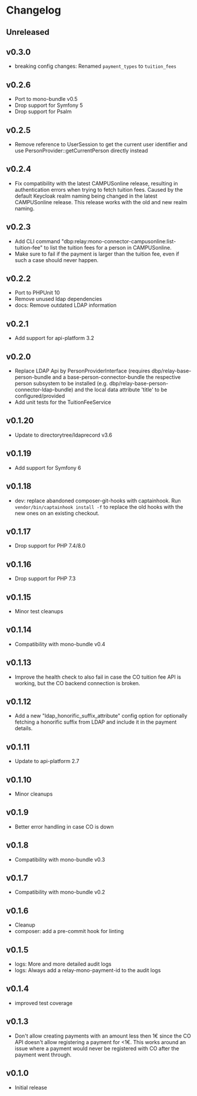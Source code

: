 # Changelog

## Unreleased

## v0.3.0

* breaking config changes: Renamed `payment_types` to `tuition_fees`

## v0.2.6

* Port to mono-bundle v0.5
* Drop support for Symfony 5
* Drop support for Psalm

## v0.2.5

* Remove reference to UserSession to get the current user identifier and use
PersonProvider::getCurrentPerson directly instead

## v0.2.4

* Fix compatibility with the latest CAMPUSonline release, resulting in authentication
  errors when trying to fetch tuition fees. Caused by the default Keycloak realm naming
  being changed in the latest CAMPUSonline release. This release works with the old
  and new realm naming.

## v0.2.3

* Add CLI command "dbp:relay:mono-connector-campusonline:list-tuition-fee" to list the tuition
  fees for a person in CAMPUSonline.
* Make sure to fail if the payment is larger than the tuition fee, even if such
  a case should never happen.

## v0.2.2

* Port to PHPUnit 10
* Remove unused ldap dependencies
* docs: Remove outdated LDAP information

## v0.2.1

* Add support for api-platform 3.2

## v0.2.0

* Replace LDAP Api by PersonProviderInterface (requires dbp/relay-base-person-bundle and a base-person-connector-bundle
the respective person subsystem to be installed (e.g. dbp/relay-base-person-connector-ldap-bundle) and the local
data attribute 'title' to be configured/provided
* Add unit tests for the TuitionFeeService

## v0.1.20

* Update to directorytree/ldaprecord v3.6

## v0.1.19

* Add support for Symfony 6

## v0.1.18

* dev: replace abandoned composer-git-hooks with captainhook.
  Run `vendor/bin/captainhook install -f` to replace the old hooks with the new ones
  on an existing checkout.

## v0.1.17

* Drop support for PHP 7.4/8.0

## v0.1.16

* Drop support for PHP 7.3

## v0.1.15

* Minor test cleanups

## v0.1.14

* Compatibility with mono-bundle v0.4

## v0.1.13

* Improve the health check to also fail in case the CO tuition fee API is working, but the CO backend connection is broken.

## v0.1.12

* Add a new "ldap_honorific_suffix_attribute" config option for optionally fetching a honorific suffix from LDAP
  and include it in the payment details.

## v0.1.11

* Update to api-platform 2.7

## v0.1.10

* Minor cleanups

## v0.1.9

* Better error handling in case CO is down

## v0.1.8

* Compatibility with mono-bundle v0.3

## v0.1.7

* Compatibility with mono-bundle v0.2

## v0.1.6

* Cleanup
* composer: add a pre-commit hook for linting

## v0.1.5

* logs: More and more detailed audit logs
* logs: Always add a relay-mono-payment-id to the audit logs

## v0.1.4

* improved test coverage

## v0.1.3

* Don't allow creating payments with an amount less then 1€ since the CO API
  doesn't allow registering a payment for <1€. This works around an issue where
  a payment would never be registered with CO after the payment went through.

## v0.1.0

* Initial release
